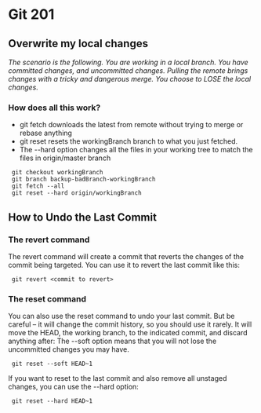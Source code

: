 # Git 201

## Overwrite my local changes

*The scenario is the following. You are working in a local branch. You have committed changes, and uncommitted changes. Pulling the remote brings changes with a tricky and dangerous merge. You choose to LOSE the local changes.*

### How does all this work?

  - git fetch downloads the latest from remote without trying to merge or rebase anything
  - git reset resets the workingBranch branch to what you just fetched.
  - The --hard option changes all the files in your working tree to match the files in origin/master branch

```
 git checkout workingBranch
 git branch backup-badBranch-workingBranch
 git fetch --all
 git reset --hard origin/workingBranch
```

## How to Undo the Last Commit

### The revert command
The revert command will create a commit that reverts the changes of the commit being targeted. You can use it to revert the last commit like this:

```
 git revert <commit to revert>
```

### The reset command
You can also use the reset command to undo your last commit. But be careful – it will change the commit history, so you should use it rarely. It will move the HEAD, the working branch, to the indicated commit, and discard anything after:
The --soft option means that you will not lose the uncommitted changes you may have.

```
 git reset --soft HEAD~1
```

If you want to reset to the last commit and also remove all unstaged changes, you can use the --hard option:

```
 git reset --hard HEAD~1
```


